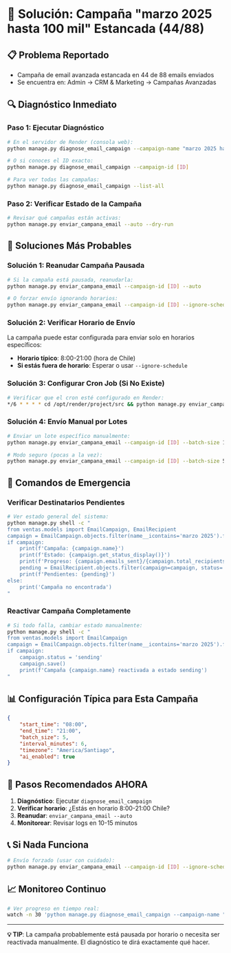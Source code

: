 # 🚨 Solución: Campaña "marzo 2025 hasta 100 mil" Estancada (44/88)

## 📋 **Problema Reportado**
- Campaña de email avanzada estancada en 44 de 88 emails enviados
- Se encuentra en: Admin → CRM & Marketing → Campañas Avanzadas

## 🔍 **Diagnóstico Inmediato**

### **Paso 1: Ejecutar Diagnóstico**
```bash
# En el servidor de Render (consola web):
python manage.py diagnose_email_campaign --campaign-name "marzo 2025 hasta 100 mil"

# O si conoces el ID exacto:
python manage.py diagnose_email_campaign --campaign-id [ID]

# Para ver todas las campañas:
python manage.py diagnose_email_campaign --list-all
```

### **Paso 2: Verificar Estado de la Campaña**
```bash
# Revisar qué campañas están activas:
python manage.py enviar_campana_email --auto --dry-run
```

## 🎯 **Soluciones Más Probables**

### **Solución 1: Reanudar Campaña Pausada**
```bash
# Si la campaña está pausada, reanudarla:
python manage.py enviar_campana_email --campaign-id [ID] --auto

# O forzar envío ignorando horarios:
python manage.py enviar_campana_email --campaign-id [ID] --ignore-schedule
```

### **Solución 2: Verificar Horario de Envío**
La campaña puede estar configurada para enviar solo en horarios específicos:
- **Horario típico**: 8:00-21:00 (hora de Chile)
- **Si estás fuera de horario**: Esperar o usar `--ignore-schedule`

### **Solución 3: Configurar Cron Job (Si No Existe)**
```bash
# Verificar que el cron esté configurado en Render:
*/6 * * * * cd /opt/render/project/src && python manage.py enviar_campana_email --auto >> /tmp/email_campaign.log 2>&1
```

### **Solución 4: Envío Manual por Lotes**
```bash
# Enviar un lote específico manualmente:
python manage.py enviar_campana_email --campaign-id [ID] --batch-size 10 --interval 1

# Modo seguro (pocas a la vez):
python manage.py enviar_campana_email --campaign-id [ID] --batch-size 5 --interval 3
```

## 🔧 **Comandos de Emergencia**

### **Verificar Destinatarios Pendientes**
```bash
# Ver estado general del sistema:
python manage.py shell -c "
from ventas.models import EmailCampaign, EmailRecipient
campaign = EmailCampaign.objects.filter(name__icontains='marzo 2025').first()
if campaign:
    print(f'Campaña: {campaign.name}')
    print(f'Estado: {campaign.get_status_display()}')
    print(f'Progreso: {campaign.emails_sent}/{campaign.total_recipients}')
    pending = EmailRecipient.objects.filter(campaign=campaign, status='pending', send_enabled=True).count()
    print(f'Pendientes: {pending}')
else:
    print('Campaña no encontrada')
"
```

### **Reactivar Campaña Completamente**
```bash
# Si todo falla, cambiar estado manualmente:
python manage.py shell -c "
from ventas.models import EmailCampaign
campaign = EmailCampaign.objects.filter(name__icontains='marzo 2025').first()
if campaign:
    campaign.status = 'sending'
    campaign.save()
    print(f'Campaña {campaign.name} reactivada a estado sending')
"
```

## 📊 **Configuración Típica para Esta Campaña**

```json
{
    "start_time": "08:00",
    "end_time": "21:00", 
    "batch_size": 5,
    "interval_minutes": 6,
    "timezone": "America/Santiago",
    "ai_enabled": true
}
```

## 🚀 **Pasos Recomendados AHORA**

1. **Diagnóstico**: Ejecutar `diagnose_email_campaign`
2. **Verificar horario**: ¿Estás en horario 8:00-21:00 Chile?
3. **Reanudar**: `enviar_campana_email --auto`
4. **Monitorear**: Revisar logs en 10-15 minutos

## 📞 **Si Nada Funciona**

```bash
# Envío forzado (usar con cuidado):
python manage.py enviar_campana_email --campaign-id [ID] --ignore-schedule --batch-size 10 --interval 2
```

## 📈 **Monitoreo Continuo**

```bash
# Ver progreso en tiempo real:
watch -n 30 'python manage.py diagnose_email_campaign --campaign-name "marzo 2025"'
```

---

**💡 TIP**: La campaña probablemente está pausada por horario o necesita ser reactivada manualmente. El diagnóstico te dirá exactamente qué hacer.